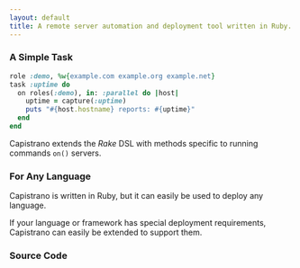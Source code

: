 ```yaml
---
layout: default
title: A remote server automation and deployment tool written in Ruby.
---
```


### A Simple Task

```ruby
role :demo, %w{example.com example.org example.net}
task :uptime do
  on roles(:demo), in: :parallel do |host|
    uptime = capture(:uptime)
    puts "#{host.hostname} reports: #{uptime}"
  end
end
```

Capistrano extends the *Rake* DSL with methods specific to running commands
`on()` servers.

### For Any Language

Capistrano is written in Ruby, but it can easily be used to deploy any
language.

If your language or framework has special deployment requirements, Capistrano can easily be
extended to support them.

### Source Code

<div class="github-widget" data-repo="capistrano/capistrano"></div>
<div class="github-widget" data-repo="capistrano/capistrano.github.io"></div>
